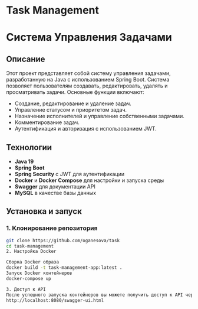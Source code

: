 # Task Management
# Система Управления Задачами

## Описание

Этот проект представляет собой систему управления задачами, разработанную на Java с использованием Spring Boot. Система позволяет пользователям создавать, редактировать, удалять и просматривать задачи. Основные функции включают:

- Создание, редактирование и удаление задач.
- Управление статусом и приоритетом задач.
- Назначение исполнителей и управление собственными задачами.
- Комментирование задач.
- Аутентификация и авторизация с использованием JWT.

## Технологии

- **Java 19**
- **Spring Boot**
- **Spring Security** с JWT для аутентификации
- **Docker** и **Docker Compose** для настройки и запуска среды
- **Swagger** для документации API
- **MySQL** в качестве базы данных

## Установка и запуск

### 1. Клонирование репозитория

```bash
git clone https://github.com/oganesova/task
cd task-management
2. Настройка Docker

Сборка Docker образа
docker build -t task-management-app:latest .
Запуск Docker контейнеров
docker-compose up

3. Доступ к API
После успешного запуска контейнеров вы можете получить доступ к API через Swagger UI по адресу:
http://localhost:8080/swagger-ui.html
